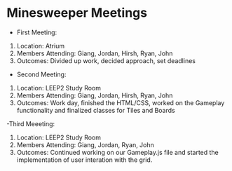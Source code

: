 # Minesweeper Meetings
 - First Meeting:
1. Location: Atrium
2. Members Attending: Giang, Jordan, Hirsh, Ryan, John
3. Outcomes: Divided up work, decided approach, set deadlines

- Second Meeting:
1. Location: LEEP2 Study Room
2. Members Attending: Giang, Jordan, Hirsh, Ryan, John
3. Outcomes: Work day, finished the HTML/CSS, worked on the Gameplay functionality and finalized classes for Tiles and Boards

 -Third Meeeting:
 1. Location: LEEP2 Study Room
 2. Members Attending: Giang, Jordan, Ryan, John
 3. Outcomes: Continued working on our Gameplay.js file and started the implementation of user interation with the grid.
